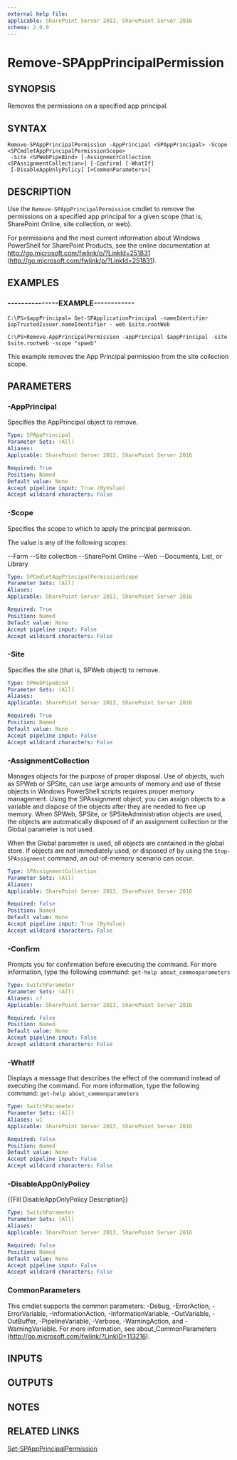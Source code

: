 ```yaml
---
external help file: 
applicable: SharePoint Server 2013, SharePoint Server 2016
schema: 2.0.0
---
```


# Remove-SPAppPrincipalPermission

## SYNOPSIS
Removes the permissions on a specified app principal.


## SYNTAX

```
Remove-SPAppPrincipalPermission -AppPrincipal <SPAppPrincipal> -Scope <SPCmdletAppPrincipalPermissionScope>
 -Site <SPWebPipeBind> [-AssignmentCollection <SPAssignmentCollection>] [-Confirm] [-WhatIf]
 [-DisableAppOnlyPolicy] [<CommonParameters>]
```

## DESCRIPTION
Use the `Remove-SPAppPrincipalPermission` cmdlet to remove the permissions on a specified app principal for a given scope (that is, SharePoint Online, site collection, or web).

For permissions and the most current information about Windows PowerShell for SharePoint Products, see the online documentation at http://go.microsoft.com/fwlink/p/?LinkId=251831 (http://go.microsoft.com/fwlink/p/?LinkId=251831).


## EXAMPLES

### ---------------EXAMPLE------------
```
C:\PS>$appPrincipal= Get-SPApplicationPrincipal -nameIdentifier $spTrustedIssuer.nameIdentifier - web $site.rootWeb

C:\PS>Remove-AppPrincipalPermission -appPrincipal $appPrincipal -site $site.rootweb -scope "spweb"
```

This example removes the App Principal permission from the site collection scope.


## PARAMETERS

### -AppPrincipal
Specifies the AppPrincipal object to remove.

```yaml
Type: SPAppPrincipal
Parameter Sets: (All)
Aliases: 
Applicable: SharePoint Server 2013, SharePoint Server 2016

Required: True
Position: Named
Default value: None
Accept pipeline input: True (ByValue)
Accept wildcard characters: False
```

### -Scope
Specifies the scope to which to apply the principal permission.

The value is any of the following scopes:

--Farm
--Site collection
--SharePoint Online
--Web
--Documents, List, or Library

```yaml
Type: SPCmdletAppPrincipalPermissionScope
Parameter Sets: (All)
Aliases: 
Applicable: SharePoint Server 2013, SharePoint Server 2016

Required: True
Position: Named
Default value: None
Accept pipeline input: False
Accept wildcard characters: False
```

### -Site
Specifies the site (that is, SPWeb object) to remove.

```yaml
Type: SPWebPipeBind
Parameter Sets: (All)
Aliases: 
Applicable: SharePoint Server 2013, SharePoint Server 2016

Required: True
Position: Named
Default value: None
Accept pipeline input: False
Accept wildcard characters: False
```

### -AssignmentCollection
Manages objects for the purpose of proper disposal.
Use of objects, such as SPWeb or SPSite, can use large amounts of memory and use of these objects in Windows PowerShell scripts requires proper memory management.
Using the SPAssignment object, you can assign objects to a variable and dispose of the objects after they are needed to free up memory.
When SPWeb, SPSite, or SPSiteAdministration objects are used, the objects are automatically disposed of if an assignment collection or the Global parameter is not used.

When the Global parameter is used, all objects are contained in the global store.
If objects are not immediately used, or disposed of by using the `Stop-SPAssignment` command, an out-of-memory scenario can occur.

```yaml
Type: SPAssignmentCollection
Parameter Sets: (All)
Aliases: 
Applicable: SharePoint Server 2013, SharePoint Server 2016

Required: False
Position: Named
Default value: None
Accept pipeline input: True (ByValue)
Accept wildcard characters: False
```

### -Confirm
Prompts you for confirmation before executing the command.
For more information, type the following command: `get-help about_commonparameters`

```yaml
Type: SwitchParameter
Parameter Sets: (All)
Aliases: cf
Applicable: SharePoint Server 2013, SharePoint Server 2016

Required: False
Position: Named
Default value: None
Accept pipeline input: False
Accept wildcard characters: False
```

### -WhatIf
Displays a message that describes the effect of the command instead of executing the command.
For more information, type the following command: `get-help about_commonparameters`

```yaml
Type: SwitchParameter
Parameter Sets: (All)
Aliases: wi
Applicable: SharePoint Server 2013, SharePoint Server 2016

Required: False
Position: Named
Default value: None
Accept pipeline input: False
Accept wildcard characters: False
```

### -DisableAppOnlyPolicy
{{Fill DisableAppOnlyPolicy Description}}

```yaml
Type: SwitchParameter
Parameter Sets: (All)
Aliases: 
Applicable: SharePoint Server 2013, SharePoint Server 2016

Required: False
Position: Named
Default value: None
Accept pipeline input: False
Accept wildcard characters: False
```

### CommonParameters
This cmdlet supports the common parameters: -Debug, -ErrorAction, -ErrorVariable, -InformationAction, -InformationVariable, -OutVariable, -OutBuffer, -PipelineVariable, -Verbose, -WarningAction, and -WarningVariable. For more information, see about_CommonParameters (http://go.microsoft.com/fwlink/?LinkID=113216).

## INPUTS

## OUTPUTS

## NOTES

## RELATED LINKS

[Set-SPAppPrincipalPermission]()
